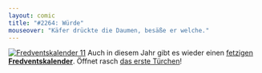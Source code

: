 ```yaml
---
layout: comic
title: "#2264: Würde"
mouseover: "Käfer drückte die Daumen, besäße er welche."
---
```


<a href="http://www.fonflatter.de/der-fetzige-fredventskalender-2011/" title="Fredventskalender 11"><img src="http://www.fonflatter.de/adv11/fredventskalender_banner.png" alt="Fredventskalender 11" /></a>
Auch in diesem Jahr gibt es wieder einen <a href="http://www.fonflatter.de/der-fetzige-fredventskalender-2011/" title="Fredventskalender 2011">fetzigen <strong>Fredventskalender</strong></a>.
Öffnet rasch <a href="http://www.fonflatter.de/2011/12/01/das-1-turchen" title="Fredventskalender 2011">das erste Türchen</a>!

